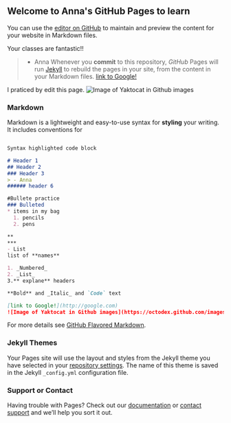 ## Welcome to Anna's GitHub Pages to learn 

You can use the [editor on GitHub](https://github.com/stepandrew/stepandrew.github.io/edit/master/README.md) to maintain and preview the content for your website in Markdown files.

Your classes are fantastic!!
> - Anna 
Whenever you **commit** to this repository, *GitHub* Pages will run [Jekyll](https://jekyllrb.com/) to rebuild the pages in your site, from the content in your Markdown files. [link to Google!](http://google.com)

I praticed by edit this page.
![Image of Yaktocat in Github images](https://octodex.github.com/images/yaktocat.png)


### Markdown ###

Markdown is a lightweight and easy-to-use syntax for **styling** your writing. It includes conventions for

```markdown

Syntax highlighted code block

# Header 1
## Header 2
### Header 3
> - Anna
###### header 6

#Bullete practice
### Bulleted
* items in my bag
  1. pencils
  2. pens

**
***
- List
list of **names**

1. _Numbered_
2. _List_
3.** explane** headers

**Bold** and _Italic_ and `Code` text

[link to Google!](http://google.com)
![Image of Yaktocat in Github images](https://octodex.github.com/images/yaktocat.png)
```

For more details see [GitHub Flavored Markdown](https://guides.github.com/features/mastering-markdown/).

### Jekyll Themes

Your Pages site will use the layout and styles from the Jekyll theme you have selected in your [repository settings](https://github.com/stepandrew/stepandrew.github.io/settings). The name of this theme is saved in the Jekyll `_config.yml` configuration file.

### Support or Contact

Having trouble with Pages? Check out our [documentation](https://help.github.com/categories/github-pages-basics/) or [contact support](https://github.com/contact) and we’ll help you sort it out.

